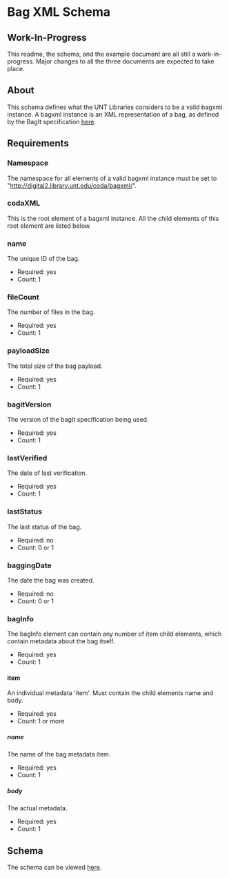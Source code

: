 Bag XML Schema
==============


Work-In-Progress
----------------

This readme, the schema, and the example document are all still a
work-in-progress. Major changes to all the three documents are expected
to take place.


About
-----

This schema defines what the UNT Libraries considers to be a valid bagxml
instance. A bagxml instance is an XML representation of a bag, as defined
by the BagIt specification
[here](http://www.digitalpreservation.gov/documents/bagitspec.pdf).


Requirements
------------

### Namespace ###

The namespace for all elements of a valid bagxml instance must be set to
"http://digital2.library.unt.edu/coda/bagxml/".


### codaXML ###

This is the root element of a bagxml instance. All the child elements of this
root element are listed below.


### name ###

The unique ID of the bag.

* Required: yes
* Count: 1


### fileCount ###

The number of files in the bag.

* Required: yes
* Count: 1


### payloadSize ###

The total size of the bag payload.

* Required: yes
* Count: 1


### bagitVersion ###

The version of the bagIt specification being used.

* Required: yes
* Count: 1


### lastVerified ###

The date of last verification.

* Required: yes
* Count: 1


### lastStatus ###

The last status of the bag.

* Required: no
* Count: 0 or 1


### baggingDate ###

The date the bag was created.

* Required: no
* Count: 0 or 1


### bagInfo ###

The bagInfo element can contain any number of item child elements, which contain
metadata about the bag itself.

* Required: yes
* Count: 1


#### item ####

An individual metadata 'item'. Must contain the child elements name and body.

* Required: yes
* Count: 1 or more


##### name #####

The name of the bag metadata item.

* Required: yes
* Count: 1


##### body #####

The actual metadata.

* Required: yes
* Count: 1


Schema
------

The schema can be viewed [here](https://github.com/unt-libraries/xml-schemas/blob/master/bagxml/bagxml.xsd).
